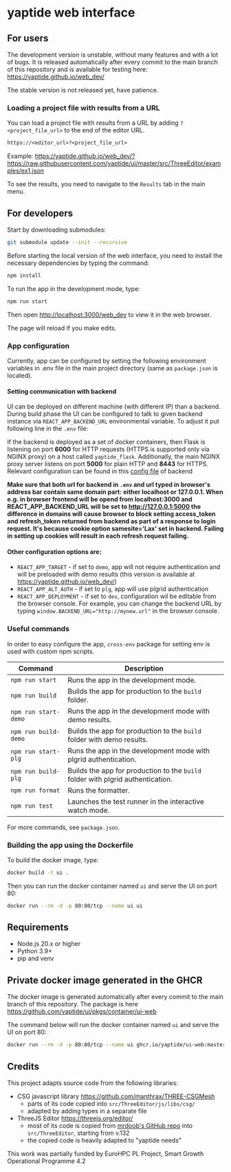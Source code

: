 # yaptide web interface

## For users

The development version is unstable, without many features and with a lot of bugs.
It is released automatically after every commit to the main branch of this repository and is available for testing here:
<https://yaptide.github.io/web_dev/>

The stable version is not released yet, have patience.

### Loading a project file with results from a URL

You can load a project file with results from a URL by adding `?<project_file_url>` to the end of the editor URL.

```txt
https://<editor_url>?<project_file_url>
```

Example: <https://yaptide.github.io/web_dev/?https://raw.githubusercontent.com/yaptide/ui/master/src/ThreeEditor/examples/ex1.json>

To see the results, you need to navigate to the `Results` tab in the main menu.

## For developers

Start by downloading submodules:

```bash
git submodule update --init --recursive
```

Before starting the local version of the web interface, you need to install the necessary dependencies by typing the command:

```bash
npm install
```

To run the app in the development mode, type:

```bash
npm run start
```

Then open [http://localhost:3000/web_dev](http://localhost:3000/web_dev) to view it in the web browser.

The page will reload if you make edits.

### App configuration

Currently, app can be configured by setting the following environment variables in .env file in the main project directory (same as `package.json` is located).

#### Setting communication with backend
UI can be deployed on different machine (with different IP) than a backend. During build phase the UI can be configured to talk to given backend instance via `REACT_APP_BACKEND_URL` environmental variable. To adjust it put following line in the `.env` file:

If the backend is deployed as a set of docker containers, then Flask is listening on port **6000** for HTTP requests (HTTPS is supported only via NGINX proxy) on a host called `yaptide_flask`. 
Additionally, the main NGINX proxy server listens on port **5000** for plain HTTP and **8443** for HTTPS. Relevant configuration can be found in this [config file](https://github.com/yaptide/yaptide/blob/master/nginx.conf) of backend 

**Make sure that both url for backend in `.env` and url typed in browser's address bar contain same domain part: either localhost or 127.0.0.1. When e.g. in browser frontend will be opend from localhost:3000 and REACT_APP_BACKEND_URL will be set to http://127.0.0.1:5000 the difference in domains will cause browser to block setting access_token and refresh_token returned from backend as part of a response to login request. It's because cookie option samesite='Lax' set in backend. Failing in setting up cookies will result in each refresh request failing.**


#### Other configuration options are:
- `REACT_APP_TARGET` - if set to `demo`, app will not require authentication and will be preloaded with demo results (this version is available at <https://yaptide.github.io/web_dev/>)
- `REACT_APP_ALT_AUTH` - if set to `plg`, app will use plgrid authentication
- `REACT_APP_DEPLOYMENT` - if set to `dev`, configuration wil be editable from the browser console. For example, you can change the backend URL by typing `window.BACKEND_URL="http://mynew.url"` in the browser console.

### Useful commands

In order to easy configure the app, `cross-env` package for setting env is used with custom npm scripts.

| Command               | Description                                                                 |
| --------------------- | --------------------------------------------------------------------------- |
| `npm run start`       | Runs the app in the development mode.                                       |
| `npm run build`       | Builds the app for production to the `build` folder.                        |
| `npm run start-demo`  | Runs the app in the development mode with demo results.                     |
| `npm run build-demo`  | Builds the app for production to the `build` folder with demo results.      |
| `npm run start-plg`   | Runs the app in the development mode with plgrid authentication.            |
| `npm run build-plg`   | Builds the app for production to the `build` folder with plgrid authentication. |
| `npm run format`      | Runs the formatter.                                                         |
| `npm run test`        | Launches the test runner in the interactive watch mode.                     |

For more commands, see `package.json`.

### Building the app using the Dockerfile

To build the docker image, type:

```bash
docker build -t ui .
```

Then you can run the docker container named `ui` and serve the UI on port 80:

```bash
docker run --rm -d -p 80:80/tcp --name ui ui
```

## Requirements

- Node.js 20.x or higher 
- Python 3.9+
- pip and venv

## Private docker image generated in the GHCR

The docker image is generated automatically after every commit to the main branch of this repository.
The package is here <https://github.com/yaptide/ui/pkgs/container/ui-web>

The command below will run the docker container named `ui` and serve the UI on port 80:

```bash
docker run --rm -d -p 80:80/tcp --name ui ghcr.io/yaptide/ui-web:master
```

## Credits

This project adapts source code from the following libraries:

- CSG javascript library <https://github.com/manthrax/THREE-CSGMesh>
  - parts of its code copied into `src/ThreeEditor/js/libs/csg/`
  - adapted by adding types in a separate file
- ThreeJS Editor <https://threejs.org/editor/>
  - most of its code is copied from [mrdoob's GitHub repo](https://github.com/mrdoob/three.js/tree/r132/editor) into `src/ThreeEditor`, starting from v.132
  - the copied code is heavily adapted to "yaptide needs"

This work was partially funded by EuroHPC PL Project, Smart Growth Operational Programme 4.2
